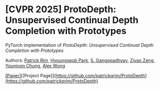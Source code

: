 # [CVPR 2025] ProtoDepth: Unsupervised Continual Depth Completion with Prototypes

PyTorch implementation of *ProtoDepth: Unsupervised Continual Depth Completion with Prototypes*

Authors: [Patrick Rim](https://patrickqrim.github.io/), [Hyoungseob Park](https://www.linkedin.com/in/hyoungseob-park-00692a188/), [S. Gangopadhyay](https://www.linkedin.com/in/suchisrit/), [Ziyao Zeng](https://adonis-galaxy.github.io/homepage/), [Younjoon Chung](https://fuzzythecat.github.io/), [Alex Wong](https://www.cs.yale.edu/homes/wong-alex/)

[[Paper]](https://arxiv.org/abs/2503.12745)[[Project Page]](https://github.com/patrickqrim/ProtoDepth](https://github.com/patrickqrim/ProtoDepth)
